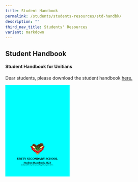 ```yaml
---
title: Student Handbook
permalink: /students/students-resources/std-handbk/
description: ""
third_nav_title: Students' Resources
variant: markdown
---
```

## Student Handbook 

#### Student Handbook for Unitians

Dear students, please download the student handbook [here.](/files/e_Student_Handbook_2024__updated_.pdf)

<p><a href="https://sites.google.com/moe.edu.sg/unitystudentsportal/home/student-handbook">
<img style="width:40%" src="/images/handbook2023.png">
</a></p>